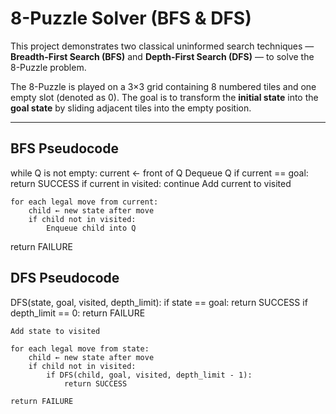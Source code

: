 # 8-Puzzle Solver (BFS & DFS)

This project demonstrates two classical uninformed search techniques — **Breadth-First Search (BFS)** and **Depth-First Search (DFS)** — to solve the 8-Puzzle problem.

The 8-Puzzle is played on a 3×3 grid containing 8 numbered tiles and one empty slot (denoted as 0). The goal is to transform the **initial state** into the **goal state** by sliding adjacent tiles into the empty position.

---

## BFS Pseudocode
while Q is not empty:
    current ← front of Q
    Dequeue Q
    if current == goal:
        return SUCCESS
    if current in visited:
        continue
    Add current to visited

    for each legal move from current:
        child ← new state after move
        if child not in visited:
            Enqueue child into Q

return FAILURE

## DFS Pseudocode
DFS(state, goal, visited, depth_limit):
    if state == goal:
        return SUCCESS
    if depth_limit == 0:
        return FAILURE

    Add state to visited

    for each legal move from state:
        child ← new state after move
        if child not in visited:
            if DFS(child, goal, visited, depth_limit - 1):
                return SUCCESS

    return FAILURE

